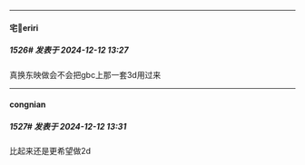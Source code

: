 ﻿
*****

####  宅🍐eriri  
##### 1526#       发表于 2024-12-12 13:27

真换东映做会不会把gbc上那一套3d用过来


*****

####  congnian  
##### 1527#       发表于 2024-12-12 13:31

比起来还是更希望做2d

